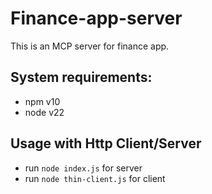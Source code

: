 # Finance-app-server

This is an MCP server for finance app.

## System requirements:
- npm v10
- node v22

## Usage with Http Client/Server

- run `node index.js` for server
- run `node thin-client.js` for  client
